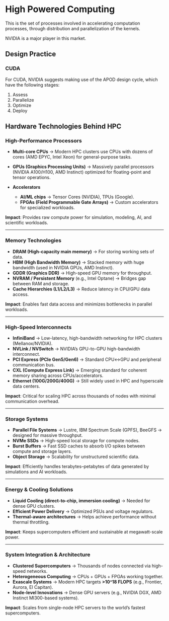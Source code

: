 # High Powered Computing

This is the set of processes involved in accelerating computation processes, through distribution and parallelization of the kernels.

NVIDIA is a major player in this market.

## Design Practice

### CUDA

For CUDA, NVIDIA suggests making use of the APOD design cycle, which have the following stages:

1. Assess
2. Parallelize
3. Optimize
4. Deploy

## Hardware Technologies Behind HPC

### **High-Performance Processors**

* **Multi-core CPUs** → Modern HPC clusters use CPUs with dozens of cores (AMD EPYC, Intel Xeon) for general-purpose tasks.
* **GPUs (Graphics Processing Units)** → Massively parallel processors (NVIDIA A100/H100, AMD Instinct) optimized for floating-point and tensor operations.
* **Accelerators**

  * **AI/ML chips** → Tensor Cores (NVIDIA), TPUs (Google).
  * **FPGAs (Field Programmable Gate Arrays)** → Custom accelerators for specialized workloads.

**Impact**: Provides raw compute power for simulation, modeling, AI, and scientific workloads.

---

### **Memory Technologies**

* **DRAM (High-capacity main memory)** → For storing working sets of data.
* **HBM (High Bandwidth Memory)** → Stacked memory with huge bandwidth (used in NVIDIA GPUs, AMD Instinct).
* **GDDR (Graphics DDR)** → High-speed GPU memory for throughput.
* **NVRAM / Persistent Memory** (e.g., Intel Optane) → Bridges gap between RAM and storage.
* **Cache Hierarchies (L1/L2/L3)** → Reduce latency in CPU/GPU data access.

**Impact**: Enables fast data access and minimizes bottlenecks in parallel workloads.

---

### **High-Speed Interconnects**

* **InfiniBand** → Low-latency, high-bandwidth networking for HPC clusters (Mellanox/NVIDIA).
* **NVLink / NVSwitch** → NVIDIA’s GPU-to-GPU high-bandwidth interconnect.
* **PCI Express (PCIe Gen5/Gen6)** → Standard CPU↔GPU and peripheral communication bus.
* **CXL (Compute Express Link)** → Emerging standard for coherent memory sharing across CPUs/accelerators.
* **Ethernet (100G/200G/400G)** → Still widely used in HPC and hyperscale data centers.

**Impact**: Critical for scaling HPC across thousands of nodes with minimal communication overhead.

---

### **Storage Systems**

* **Parallel File Systems** → Lustre, IBM Spectrum Scale (GPFS), BeeGFS → designed for massive throughput.
* **NVMe SSDs** → High-speed local storage for compute nodes.
* **Burst Buffers** → Fast SSD caches to absorb I/O spikes between compute and storage layers.
* **Object Storage** → Scalability for unstructured scientific data.

**Impact**: Efficiently handles terabytes–petabytes of data generated by simulations and AI workloads.

---

### **Energy & Cooling Solutions**

* **Liquid Cooling (direct-to-chip, immersion cooling)** → Needed for dense GPU clusters.
* **Efficient Power Delivery** → Optimized PSUs and voltage regulators.
* **Thermal-aware architectures** → Helps achieve performance without thermal throttling.

**Impact**: Keeps supercomputers efficient and sustainable at megawatt-scale power.

---

### **System Integration & Architecture**

* **Clustered Supercomputers** → Thousands of nodes connected via high-speed networks.
* **Heterogeneous Computing** → CPUs + GPUs + FPGAs working together.
* **Exascale Systems** → Modern HPC targets **>10^18 FLOPS** (e.g., Frontier, Aurora, El Capitan).
* **Node-level Innovations** → Dense GPU servers (e.g., NVIDIA DGX, AMD Instinct MI300-based systems).

**Impact**: Scales from single-node HPC servers to the world’s fastest supercomputers.

